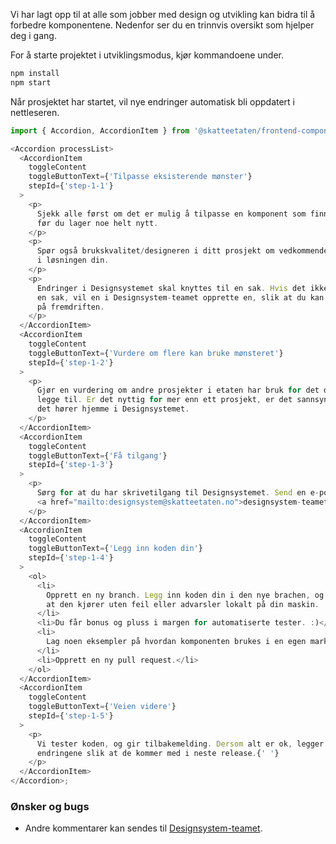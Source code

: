 Vi har lagt opp til at alle som jobber med design og utvikling kan bidra til å forbedre komponentene. Nedenfor ser du en trinnvis oversikt som hjelper deg i gang.

For å starte projektet i utviklingsmodus, kjør kommandoene under.

```bash noeditor
npm install
npm start
```

Når prosjektet har startet, vil nye endringer automatisk bli oppdatert i nettleseren.

```js noeditor beskrivelse
import { Accordion, AccordionItem } from '@skatteetaten/frontend-components';

<Accordion processList>
  <AccordionItem
    toggleContent
    toggleButtonText={'Tilpasse eksisterende mønster'}
    stepId={'step-1-1'}
  >
    <p>
      Sjekk alle først om det er mulig å tilpasse en komponent som finnes fra
      før du lager noe helt nytt.
    </p>
    <p>
      Spør også brukskvalitet/designeren i ditt prosjekt om vedkommende er enig
      i løsningen din.
    </p>
    <p>
      Endringer i Designsystemet skal knyttes til en sak. Hvis det ikke finnes
      en sak, vil en i Designsystem-teamet opprette en, slik at du kan følge med
      på fremdriften.
    </p>
  </AccordionItem>
  <AccordionItem
    toggleContent
    toggleButtonText={'Vurdere om flere kan bruke mønsteret'}
    stepId={'step-1-2'}
  >
    <p>
      Gjør en vurdering om andre prosjekter i etaten har bruk for det du vil
      legge til. Er det nyttig for mer enn ett prosjekt, er det sannsynlig at
      det hører hjemme i Designsystemet.
    </p>
  </AccordionItem>
  <AccordionItem
    toggleContent
    toggleButtonText={'Få tilgang'}
    stepId={'step-1-3'}
  >
    <p>
      Sørg for at du har skrivetilgang til Designsystemet. Send en e-post til{' '}
      <a href="mailto:designsystem@skatteetaten.no">designsystem-teamet</a>
    </p>
  </AccordionItem>
  <AccordionItem
    toggleContent
    toggleButtonText={'Legg inn koden din'}
    stepId={'step-1-4'}
  >
    <ol>
      <li>
        Opprett en ny branch. Legg inn koden din i den nye brachen, og sørg for
        at den kjører uten feil eller advarsler lokalt på din maskin.
      </li>
      <li>Du får bonus og pluss i margen for automatiserte tester. :)</li>
      <li>
        Lag noen eksempler på hvordan komponenten brukes i en egen markdown-fil.
      </li>
      <li>Opprett en ny pull request.</li>
    </ol>
  </AccordionItem>
  <AccordionItem
    toggleContent
    toggleButtonText={'Veien videre'}
    stepId={'step-1-5'}
  >
    <p>
      Vi tester koden, og gir tilbakemelding. Dersom alt er ok, legger vi inn
      endringene slik at de kommer med i neste release.{' '}
    </p>
  </AccordionItem>
</Accordion>;
```

### Ønsker og bugs

- Andre kommentarer kan sendes til [Designsystem-teamet](mailto:designsystem@skatteetaten.no).
